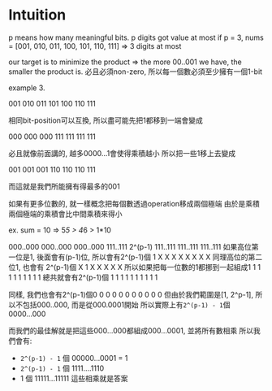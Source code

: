 # Intuition

p means how many meaningful bits. p digits got value at most
if p = 3, nums = [001, 010, 011, 100, 101, 110, 111] => 3 digits at most

our target is to minimize the product => the more 00..001 we have, the smaller the product is.
必且必須non-zero, 所以每一個數必須至少擁有一個1-bit

example 3.

001
010
011
101
100
110
111

相同bit-position可以互換, 所以盡可能先把1都移到一端會變成

000
000
000
111
111
111
111

必且就像前面講的, 越多0000...1會使得乘積越小
所以把一些1移上去變成

001
001
001
110
110
110
111

而這就是我們所能擁有得最多的001

如果有更多位數的, 就一樣概念把每個數透過operation移成兩個極端
由於是乘積兩個極端的乘積會比中間乘積來得小

ex. sum = 10 => 5*5 > 4*6 > 1*10

000..000
000..000
000..000
111..111 2^(p-1)
111..111
111..111
111..111 
如果高位第一位是1,  後面會有(p-1)位, 所以會有2^(p-1)個 1 X X X X X X X X
同理高位的第二位1, 也會有 2^(p-1)個 X 1 X X X X X
所以如果把每一位數的1都挪到一起組成1 1 1 1 1 1 1 1 1 1 
總共就會有2^(p-1)個 1 1 1 1 1 1 1 1 1 1 

同樣, 我們也會有2^(p-1)個0 0 0 0 0 0 0 0 0 0 0
但由於我們範圍是[1, 2^p-1], 所以不包括000..000, 而是從000.0001開始
所以實際上有`2^(p-1) - 1`個 0000...000

而我們的最佳解就是把這些000...000都組成000...0001, 並將所有數相乘
所以我們會有:
- `2^(p-1) - 1` 個 00000...0001 = 1
- `2^(p-1) - 1` 個 1111....1110
- 1 個 11111...11111
這些相乘就是答案